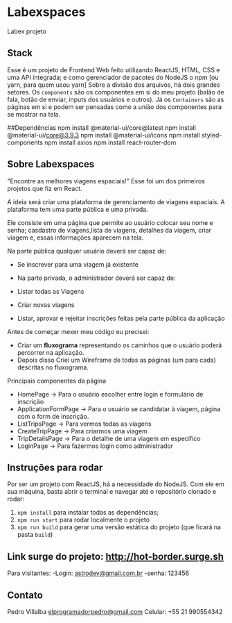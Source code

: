 # Labexspaces
Labex projeto

## Stack
Esse é um projeto de Frontend Web feito utilizando ReactJS, HTML, CSS e uma API integrada; 
e como gerenciador de pacotes do NodeJS o npm [ou yarn, para quem usou yarn]
Sobre a divisão dos arquivos, há dois grandes setores. Os `components` são 
os componentes em si do meu projeto (balão de fala, botão de enviar, 
inputs dos usuários e outros). Já os `Containers` são as páginas em si e 
podem ser pensadas como a união dos componentes para se mostrar na tela. 

##Dependências
npm install @material-ui/core@latest
npm install @material-ui/core@3.9.3
npm install @material-ui/icons
npm install styled-components
npm install axios
npm install react-router-dom
 
## Sobre Labexspaces
"Encontre as melhores viagens espaciais!"
Esse foi um dos primeiros projetos que fiz em React.

A ideia será criar uma plataforma de gerenciamento de viagens espaciais. A plataforma tem
uma parte pública e uma privada.

Ele consiste em uma página que permite ao usuário colocar seu nome e senha; 
casdastro de viagens,lista de viagens, detalhes da viagem, criar viagem
e, essas informações aparecem na tela.  

Na parte pública qualquer usuário deverá ser capaz de:

- Se inscrever para uma viagem já existente
- Na parte privada, o administrador deverá ser capaz de:

- Listar todas as Viagens
- Criar novas viagens
- Listar, aprovar e rejeitar inscrições feitas pela parte pública da aplicação

Antes de começar mexer meu  código eu precisei:
- Criar um **fluxograma** representando os caminhos que o usuário poderá percorrer na aplicação.
- Depois disso Criei um Wireframe de todas as páginas (um para cada) descritas no fluxograma. 

Principais componentes da página
- HomePage  → Para o usuário escolher entre login e formulário de inscrição
- ApplicationFormPage → Para o usuário se candidatar à viagem, página com o form de inscrição.
- ListTripsPage → Para vermos todas as viagens
- CreateTripPage → Para criarmos uma viagem
- TripDetailsPage → Para o detalhe de uma viagem em específico
- LoginPage → Para fazermos login como administrador


## Instruções para rodar
Por ser um projeto com ReactJS, há a necessidade do NodeJS. Com ele em 
sua máquina, basta abrir o terminal e navegar até o repositório clonado e 
rodar:

1. `npm install` para instalar todas as dependências;
1. `npm run start` para rodar localmente o projeto
1. `npm run build` para gerar uma versão estática do projeto 
(que ficará na pasta `build`)

## Link surge do projeto: http://hot-border.surge.sh
Para visitantes:
-Login: astrodev@gmail.com.br
-senha: 123456

## Contato
Pedro Villalba
elprogramadorpedro@gmail.com
Celular: +55 21 990554342
